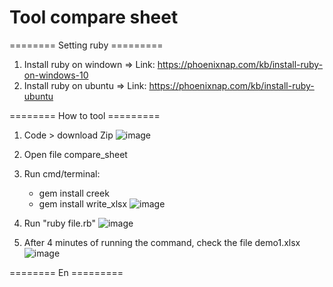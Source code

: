 # Tool compare sheet
======== Setting ruby =========
1. Install ruby on windown
  => Link: https://phoenixnap.com/kb/install-ruby-on-windows-10
2. Install ruby on ubuntu
  => Link: https://phoenixnap.com/kb/install-ruby-ubuntu
  
  
======== How to tool  =========
1. Code > download Zip
  ![image](https://user-images.githubusercontent.com/72300842/188782469-de642df8-f55a-4616-b07f-66c9b02863ea.png)
  
2. Open file compare_sheet
3. Run cmd/terminal:
   + gem install creek
   + gem install write_xlsx
   ![image](https://user-images.githubusercontent.com/72300842/188783007-53b93ade-3447-4552-8fca-e743337508b0.png)
   
4. Run "ruby file.rb"
   ![image](https://user-images.githubusercontent.com/72300842/188783204-e08dcb87-4fb5-4002-8eac-4417704eb398.png)
   
5. After 4 minutes of running the command, check the file demo1.xlsx 
   ![image](https://user-images.githubusercontent.com/72300842/188783631-a5693cb2-515f-438a-af2e-b244e5716f36.png)


======== En  =========
